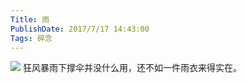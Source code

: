 ```yaml
---
Title: 雨
PublishDate: 2017/7/17 14:43:00
Tags: 碎念
---
```


![](http://imglf2.nosdn.127.net/img/UUcvQWZBZk9URHhUNmthQzQxSXpDWExXNkhtMXNxK0VTemVWL3FMZTcwZ0hJckcyTDVRQTF3PT0.jpg?imageView&thumbnail=1680x0&quality=96&stripmeta=0&type=jpg)
狂风暴雨下撑伞并没什么用，还不如一件雨衣来得实在。